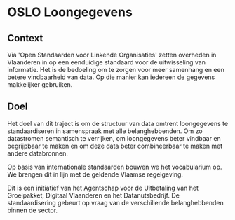 # OSLO Loongegevens

## Context

Via 'Open Standaarden voor Linkende Organisaties' zetten overheden in Vlaanderen in op een eenduidige standaard voor de uitwisseling van informatie. Het is de bedoeling om te zorgen voor meer samenhang en een betere vindbaarheid van data. Op die manier kan iedereen de gegevens makkelijker gebruiken.

## Doel
Het doel van dit traject is om de structuur van data omtrent loongegevens te standaardiseren in samenspraak met alle belanghebbenden. Om zo datastromen semantisch te verrijken, om loongegevens beter vindbaar en begrijpbaar te maken en om deze data beter combineerbaar te maken met andere databronnen.

Op basis van internationale standaarden bouwen we het vocabularium op. We brengen dit in lijn met de geldende Vlaamse regelgeving.

Dit is een initiatief van het Agentschap voor de Uitbetaling van het Groeipakket, Digitaal Vlaanderen en het Datanutsbedrijf. De standaardisering gebeurt op vraag van de verschillende belanghebbenden binnen de sector.
